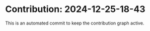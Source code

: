 # Contribution: 2024-12-25-18-43
This is an automated commit to keep the contribution graph active.
